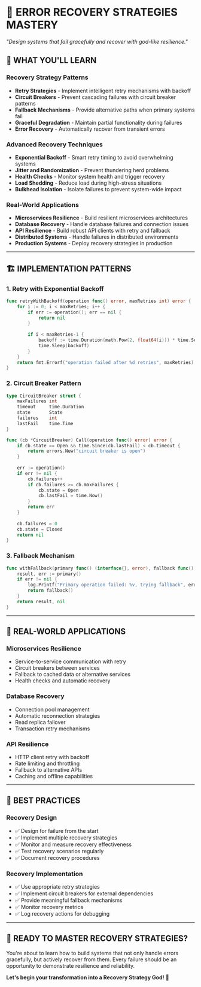 # 🔄 ERROR RECOVERY STRATEGIES MASTERY
*"Design systems that fail gracefully and recover with god-like resilience."*

## 🎯 **WHAT YOU'LL LEARN**

### **Recovery Strategy Patterns**
- **Retry Strategies** - Implement intelligent retry mechanisms with backoff
- **Circuit Breakers** - Prevent cascading failures with circuit breaker patterns
- **Fallback Mechanisms** - Provide alternative paths when primary systems fail
- **Graceful Degradation** - Maintain partial functionality during failures
- **Error Recovery** - Automatically recover from transient errors

### **Advanced Recovery Techniques**
- **Exponential Backoff** - Smart retry timing to avoid overwhelming systems
- **Jitter and Randomization** - Prevent thundering herd problems
- **Health Checks** - Monitor system health and trigger recovery
- **Load Shedding** - Reduce load during high-stress situations
- **Bulkhead Isolation** - Isolate failures to prevent system-wide impact

### **Real-World Applications**
- **Microservices Resilience** - Build resilient microservices architectures
- **Database Recovery** - Handle database failures and connection issues
- **API Resilience** - Build robust API clients with retry and fallback
- **Distributed Systems** - Handle failures in distributed environments
- **Production Systems** - Deploy recovery strategies in production

---

## 🏗️ **IMPLEMENTATION PATTERNS**

### **1. Retry with Exponential Backoff**
```go
func retryWithBackoff(operation func() error, maxRetries int) error {
    for i := 0; i < maxRetries; i++ {
        if err := operation(); err == nil {
            return nil
        }
        
        if i < maxRetries-1 {
            backoff := time.Duration(math.Pow(2, float64(i))) * time.Second
            time.Sleep(backoff)
        }
    }
    return fmt.Errorf("operation failed after %d retries", maxRetries)
}
```

### **2. Circuit Breaker Pattern**
```go
type CircuitBreaker struct {
    maxFailures int
    timeout     time.Duration
    state       State
    failures    int
    lastFail    time.Time
}

func (cb *CircuitBreaker) Call(operation func() error) error {
    if cb.state == Open && time.Since(cb.lastFail) < cb.timeout {
        return errors.New("circuit breaker is open")
    }
    
    err := operation()
    if err != nil {
        cb.failures++
        if cb.failures >= cb.maxFailures {
            cb.state = Open
            cb.lastFail = time.Now()
        }
        return err
    }
    
    cb.failures = 0
    cb.state = Closed
    return nil
}
```

### **3. Fallback Mechanism**
```go
func withFallback(primary func() (interface{}, error), fallback func() (interface{}, error)) (interface{}, error) {
    result, err := primary()
    if err != nil {
        log.Printf("Primary operation failed: %v, trying fallback", err)
        return fallback()
    }
    return result, nil
}
```

---

## 🎯 **REAL-WORLD APPLICATIONS**

### **Microservices Resilience**
- Service-to-service communication with retry
- Circuit breakers between services
- Fallback to cached data or alternative services
- Health checks and automatic recovery

### **Database Recovery**
- Connection pool management
- Automatic reconnection strategies
- Read replica failover
- Transaction retry mechanisms

### **API Resilience**
- HTTP client retry with backoff
- Rate limiting and throttling
- Fallback to alternative APIs
- Caching and offline capabilities

---

## 🚀 **BEST PRACTICES**

### **Recovery Design**
- ✅ Design for failure from the start
- ✅ Implement multiple recovery strategies
- ✅ Monitor and measure recovery effectiveness
- ✅ Test recovery scenarios regularly
- ✅ Document recovery procedures

### **Recovery Implementation**
- ✅ Use appropriate retry strategies
- ✅ Implement circuit breakers for external dependencies
- ✅ Provide meaningful fallback mechanisms
- ✅ Monitor recovery metrics
- ✅ Log recovery actions for debugging

---

## 🎯 **READY TO MASTER RECOVERY STRATEGIES?**

You're about to learn how to build systems that not only handle errors gracefully, but actively recover from them. Every failure should be an opportunity to demonstrate resilience and reliability.

**Let's begin your transformation into a Recovery Strategy God!** 🚀
